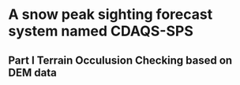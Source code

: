 # A snow peak sighting forecast system named CDAQS-SPS  
## Part I Terrain Occulusion Checking based on DEM data
